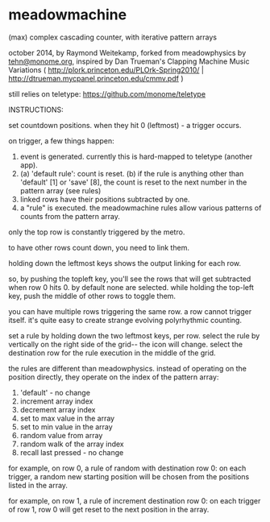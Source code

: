 meadowmachine
========

(max) complex cascading counter, with iterative pattern arrays

october 2014, by Raymond Weitekamp, forked from meadowphysics by tehn@monome.org, inspired by Dan Trueman's Clapping Machine Music Variations ( http://plork.princeton.edu/PLOrk-Spring2010/ | http://dtrueman.mycpanel.princeton.edu/cmmv.pdf )

still relies on teletype: https://github.com/monome/teletype

INSTRUCTIONS:

set countdown positions. when they hit 0 (leftmost) - a trigger occurs.

on trigger, a few things happen:

1. event is generated. currently this is hard-mapped to teletype (another app).
2. (a) 'default rule': count is reset. (b) if the rule is anything other than 'default' [1] or 'save' [8], the count is reset to the next number in the pattern array (see rules)
3. linked rows have their positions subtracted by one.
4. a "rule" is executed. the meadowmachine rules allow various patterns of counts from the pattern array.

only the top row is constantly triggered by the metro.

to have other rows count down, you need to link them.

holding down the leftmost keys shows the output linking for each row.

so, by pushing the topleft key, you'll see the rows that will get subtracted when row 0 hits 0. by default none are selected. while holding the top-left key, push the middle of other rows to toggle them.

you can have multiple rows triggering the same row. a row cannot trigger itself. it's quite easy to create strange evolving polyrhythmic counting.

set a rule by holding down the two leftmost keys, per row. select the rule by vertically on the right side of the grid-- the icon will change. select the destination row for the rule execution in the middle of the grid.

the rules are different than meadowphysics. instead of operating on the position directly, they operate on the index of the pattern array: 
1. 'default' - no change
2. increment array index
3. decrement array index
4. set to max value in the array
5. set to min value in the array
6. random value from array
7. random walk of the array index
8. recall last pressed - no change

for example, on row 0, a rule of random with destination row 0: on each trigger, a random new starting position will be chosen from the positions listed in the array.

for example, on row 1, a rule of increment destination row 0: on each trigger of row 1, row 0 will get reset to the next position in the array.
